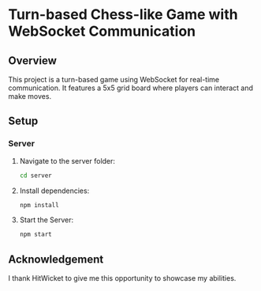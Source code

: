 # Turn-based Chess-like Game with WebSocket Communication

## Overview

This project is a turn-based game using WebSocket for real-time communication. It features a 5x5 grid board where players can interact and make moves.

## Setup

### Server

1. Navigate to the server folder:

   ```bash
   cd server
2. Install dependencies:
   ```bash
   npm install
3. Start the Server:
   ```bash
   npm start

## Acknowledgement

   I thank HitWicket to give me this opportunity to showcase my abilities.
